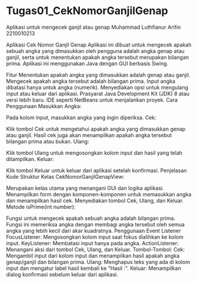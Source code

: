 # Tugas01_CekNomorGanjilGenap
 Aplikasi untuk mengecek ganjil atau genap
Muhammad Luthfianur Arifin 2210010213

Aplikasi Cek Nomor Ganjil Genap
Aplikasi ini dibuat untuk mengecek apakah sebuah angka yang dimasukkan oleh pengguna adalah angka genap atau ganjil, serta untuk menentukan apakah angka tersebut merupakan bilangan prima. Aplikasi ini menggunakan Java dengan GUI berbasis Swing.

Fitur
Menentukan apakah angka yang dimasukkan adalah genap atau ganjil.
Mengecek apakah angka tersebut adalah bilangan prima.
Input angka dibatasi hanya untuk angka (numerik).
Menyediakan opsi untuk mengulang input atau keluar dari aplikasi.
Prasyarat
Java Development Kit (JDK) 8 atau versi lebih baru.
IDE seperti NetBeans untuk menjalankan proyek.
Cara Penggunaan
Masukkan Angka:

Pada kolom input, masukkan angka yang ingin diperiksa.
Cek:

Klik tombol Cek untuk mengetahui apakah angka yang dimasukkan genap atau ganjil.
Hasil cek juga akan menampilkan apakah angka tersebut bilangan prima atau bukan.
Ulang:

Klik tombol Ulang untuk mengosongkan kolom input dan hasil yang telah ditampilkan.
Keluar:

Klik tombol Keluar untuk keluar dari aplikasi setelah konfirmasi.
Penjelasan Kode
Struktur Kelas
CekNomorGanjilGenapView:

Merupakan kelas utama yang menangani GUI dan logika aplikasi.
Menampilkan form dengan komponen-komponen untuk memasukkan angka dan menampilkan hasil cek.
Menyediakan tombol Cek, Ulang, dan Keluar.
Metode isPrime(int number):

Fungsi untuk mengecek apakah sebuah angka adalah bilangan prima. Fungsi ini memeriksa angka dengan membagi angka tersebut oleh semua angka yang lebih kecil dari akar kuadratnya.
Penggunaan Event Listener
FocusListener: Mengosongkan kolom input saat fokus dialihkan ke kolom input.
KeyListener: Membatasi input hanya pada angka.
ActionListener: Menangani aksi dari tombol Cek, Ulang, dan Keluar.
Tombol-Tombol:
Cek: Mengambil input dari kolom input dan menampilkan hasil apakah angka genap/ganjil dan bilangan prima.
Ulang: Menghapus teks yang ada di kolom input dan mengatur label hasil kembali ke "Hasil :".
Keluar: Menampilkan dialog konfirmasi sebelum keluar dari aplikasi.

